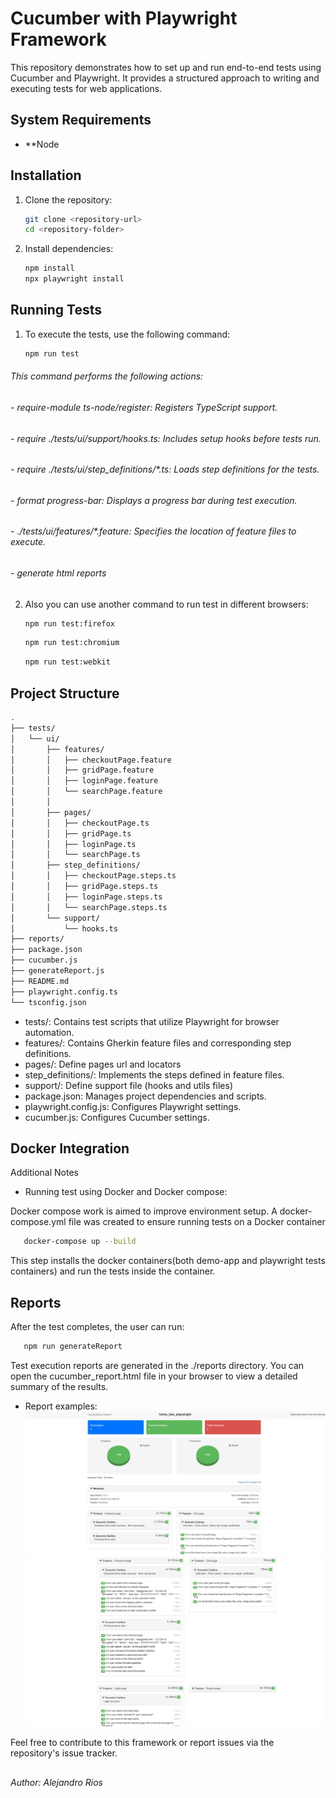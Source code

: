 # Cucumber with Playwright Framework

This repository demonstrates how to set up and run end-to-end tests using Cucumber and Playwright. It provides a structured approach to writing and executing tests for web applications.

## System Requirements

- **Node

## Installation

1. Clone the repository:

   ```bash
   git clone <repository-url>
   cd <repository-folder>
   ```

2. Install dependencies:

   ```bash
   npm install
   npx playwright install
   ```

## Running Tests
1. To execute the tests, use the following command:
   ```bash
   npm run test
   ```   

###### This command performs the following actions:
###### - require-module ts-node/register: Registers TypeScript support.
###### - require ./tests/ui/support/hooks.ts: Includes setup hooks before tests run.
###### - require ./tests/ui/step_definitions/*.ts: Loads step definitions for the tests.
###### - format progress-bar: Displays a progress bar during test execution.
###### - ./tests/ui/features/*.feature: Specifies the location of feature files to execute.
###### - generate html reports

2. Also you can use another command to run test in different browsers:
   ```bash
   npm run test:firefox
   ``` 

   ```bash
   npm run test:chromium
   ```   

   ```bash
   npm run test:webkit
   ```   


## Project Structure

```bash
.
├── tests/
│   └── ui/
│       ├── features/
│       │   ├── checkoutPage.feature
│       │   ├── gridPage.feature
│       │   ├── loginPage.feature
│       │   └── searchPage.feature
│       │  
│       ├── pages/
│       │   ├── checkoutPage.ts
│       │   ├── gridPage.ts
│       │   ├── loginPage.ts
│       │   └── searchPage.ts
│       ├── step_definitions/
│       │   ├── checkoutPage.steps.ts
│       │   ├── gridPage.steps.ts
│       │   ├── loginPage.steps.ts
│       │   └── searchPage.steps.ts
│       └── support/
│           └── hooks.ts
├── reports/
├── package.json
├── cucumber.js
├── generateReport.js
├── README.md
├── playwright.config.ts
└── tsconfig.json


```
- tests/: Contains test scripts that utilize Playwright for browser automation.
- features/: Contains Gherkin feature files and corresponding step definitions.
- pages/: Define pages url and locators
- step_definitions/: Implements the steps defined in feature files.
- support/: Define support file (hooks and utils files)
- package.json: Manages project dependencies and scripts.
- playwright.config.js: Configures Playwright settings.
- cucumber.js: Configures Cucumber settings.


## Docker Integration

Additional Notes
- Running test using Docker and Docker compose:

Docker compose work is aimed to improve environment setup. A docker-compose.yml file was created to ensure running tests on a Docker container
```bash
   docker-compose up --build
   ```
This step installs the docker containers(both demo-app and playwright tests containers) and run the tests inside the container.


## Reports
After the test completes, the user can run:
```bash
   npm run generateReport
   ```
Test execution reports are generated in the ./reports directory. You can open the cucumber_report.html file in your browser to view a detailed summary of the results.

- Report examples:
![Report image 1](./reports/examples/report_01.png)
![Report image 2](./reports/examples/report_02.png)


Feel free to contribute to this framework or report issues via the repository's issue tracker.

##

 ###### Author: Alejandro Rios 